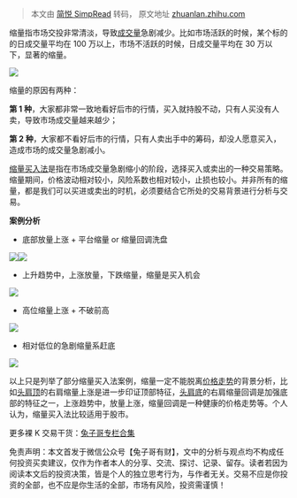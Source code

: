 > 本文由 [简悦 SimpRead](http://ksria.com/simpread/) 转码， 原文地址 [zhuanlan.zhihu.com](https://zhuanlan.zhihu.com/p/3408878105)

缩量指市场交投非常清淡，导致[成交量](https://zhida.zhihu.com/search?content_id=249704278&content_type=Article&match_order=1&q=%E6%88%90%E4%BA%A4%E9%87%8F&zhida_source=entity)急剧减少。比如市场活跃的时候，某个标的的日成交量平均在 100 万以上，市场不活跃的时候，日成交量平均在 30 万以下，显著的缩量。

![](https://picx.zhimg.com/v2-56bd96e3e76962701fb10022a040a841_r.jpg)

缩量的原因有两种：

**第 1 种**，大家都非常一致地看好后市的行情，买入就持股不动，只有人买没有人卖，导致市场成交量越来越少；

**第 2 种**，大家都不看好后市的行情，只有人卖出手中的筹码，却没人愿意买入，造成市场的成交量急剧减小。

[缩量买入法](https://zhida.zhihu.com/search?content_id=249704278&content_type=Article&match_order=1&q=%E7%BC%A9%E9%87%8F%E4%B9%B0%E5%85%A5%E6%B3%95&zhida_source=entity)是指在市场成交量急剧缩小的阶段，选择买入或卖出的一种交易策略。缩量期间，价格波动相对较小，风险系数也相对较小，止损也较小。并非所有的缩量，都是我们可以买进或卖出的时机，必须要结合它所处的交易背景进行分析与交易。

**案例分析**

*   底部放量上涨 + 平台缩量 or 缩量回调洗盘

![](https://pic4.zhimg.com/v2-ed6a89912d5594aab1cad69ea6791149_r.jpg)![](https://pica.zhimg.com/v2-ef86910f243cd0a2fbbf72222c59df24_r.jpg)

*   上升趋势中，上涨放量，下跌缩量，缩量是买入机会

![](https://pica.zhimg.com/v2-e5d9dff23daa2b576bbb65db416a0f90_r.jpg)

*   高位缩量上涨 + 不破前高

![](https://pica.zhimg.com/v2-e303bb8a618670263ea565b7f6bbd106_r.jpg)

*   相对低位的急剧缩量系赶底

![](https://pica.zhimg.com/v2-e6a00e9c7d6f3c0e8c2472bd5522df6a_r.jpg)

以上只是列举了部分缩量买入法案例，缩量一定不能脱离[价格走势](https://zhida.zhihu.com/search?content_id=249704278&content_type=Article&match_order=1&q=%E4%BB%B7%E6%A0%BC%E8%B5%B0%E5%8A%BF&zhida_source=entity)的背景分析，比如[头肩顶](https://zhida.zhihu.com/search?content_id=249704278&content_type=Article&match_order=1&q=%E5%A4%B4%E8%82%A9%E9%A1%B6&zhida_source=entity)的右肩缩量上涨是进一步印证顶部特征，[头肩底](https://zhida.zhihu.com/search?content_id=249704278&content_type=Article&match_order=1&q=%E5%A4%B4%E8%82%A9%E5%BA%95&zhida_source=entity)的右肩缩量回调是加强底部的特征之一，上涨趋势中，放量上涨，缩量回调是一种健康的价格走势等。个人认为，缩量买入法比较适用于股市。

更多裸 K 交易干货：[兔子哥专栏合集](https://link.zhihu.com/?target=https%3A//mp.weixin.qq.com/mp/appmsgalbum%3F__biz%3DMzIwODE5NDQ5Nw%3D%3D%26action%3Dgetalbum%26album_id%3D2753150497171324929%23wechat_redirect)

免责声明：本文首发于微信公众号【兔子哥有财】，文中的分析与观点均不构成任何投资买卖建议，仅作为作者本人的分享、交流、探讨、记录、留存。读者若因为阅读本文后的投资决策，皆是个人的独立思考行为，与作者无关。交易不应是你投资的全部，也不应是你生活的全部，市场有风险，投资需谨慎！
